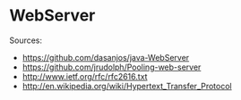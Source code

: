 WebServer
=========

Sources:
- https://github.com/dasanjos/java-WebServer
- https://github.com/jrudolph/Pooling-web-server
- http://www.ietf.org/rfc/rfc2616.txt
- http://en.wikipedia.org/wiki/Hypertext_Transfer_Protocol
